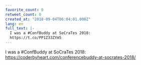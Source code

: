 ```yaml
---
favorite_count: 0
retweet_count: 0
created_at: "2018-09-04T06:04:01.000Z"
lang: en
full_text: |-
  I was a #ConfBuddy at SoCraTes 2018:
  https://t.co/PP1Z33ZYm5
---
```


I was a #ConfBuddy at SoCraTes 2018:
<https://coderbyheart.com/conferencebuddy-at-socrates-2018/>
